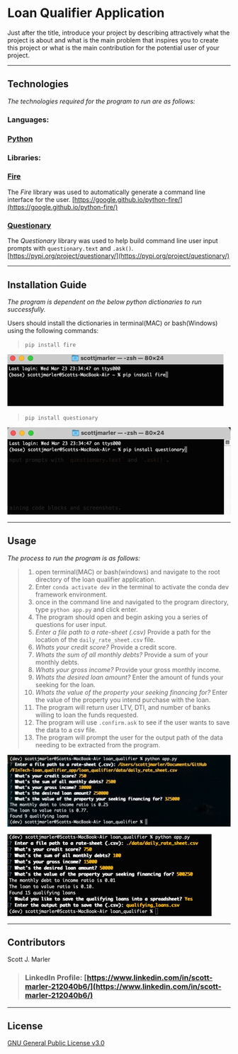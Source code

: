 # Loan Qualifier Application

Just after the title, introduce your project by describing attractively what the project is about and what is the main problem that inspires you to create this project or what is the main contribution for the potential user of your project.

---

## Technologies

*The technologies required for the program to run are as follows:*

### Languages:   

### [Python](python.org)

### Libraries:  

### [Fire](https://google.github.io/python-fire/) 

The *Fire* library was used to automatically generate a command line interface for the user.  [https://google.github.io/python-fire/](https://google.github.io/python-fire/)

### [Questionary](https://pypi.org/project/questionary/) 

The *Questionary* library was used to help build command line user input prompts with `questionary.text` and `.ask()`.  [https://pypi.org/project/questionary/](https://pypi.org/project/questionary/)

---

## Installation Guide

*The program is dependent on the below python dictionaries to run successfully.*

Users should install the dictionaries in terminal(MAC) or bash(Windows) using the following commands:

>   ```pip install fire```

![Screen shot of install command using terminal](image/../loan_qualifier/images/pip_fire_install_ss.jpg)

>   ```pip install questionary```

![Screen shot of install command using terminal](image/../loan_qualifier/images/pip_questionary_install_ss.jpg)

---

## Usage


*The process to run the program is as follows:*

> 1.  open terminal(MAC) or bash(windows) and navigate to the root directory of the loan qualifier application. 
> 2.  Enter `conda activate dev` in the terminal to activate the conda dev framework environment.  
> 3.  once in the command line and navigated to the program directory,  type `python app.py` and click enter. 
> 4.  The program should open and begin asking you a series of questions for user input. 
> 5.  *Enter a file path to a rate-sheet (.csv)*  Provide a path for the location of the `daily_rate_sheet.csv` file.
> 6.  *Whats your credit score?* Provide a credit score.
> 7.  *Whats the sum of all monthly debts?* Provide a sum of your monthly debts.
> 8.  *Whats your gross income?* Provide your gross monthly income.
> 9.  *Whats the desired loan amount?* Enter the amount of funds your seeking for the loan.
> 10.  *Whats the value of the property your seeking financing for?* Enter the value of the property you intend purchase with the loan.
> 11. The program will return user LTV, DTI, and number of banks willing to loan the funds requested. 
> 12. The program will use `.confirm.ask` to see if the user wants to save the data to a csv file. 
> 13. The program will prompt the user for the output path of the data needing to be extracted from the program. 


![](image/../loan_qualifier/images/usage_screenshot.jpg)

![](image/../loan_qualifier/images/questions_ss_w-csv-save-output.png)
   



---

## Contributors

Scott J. Marler


> ### LinkedIn Profile:     [https://www.linkedin.com/in/scott-marler-212040b6/](https://www.linkedin.com/in/scott-marler-212040b6/)

---

## License

[GNU General Public License v3.0](COPYING.txt)


